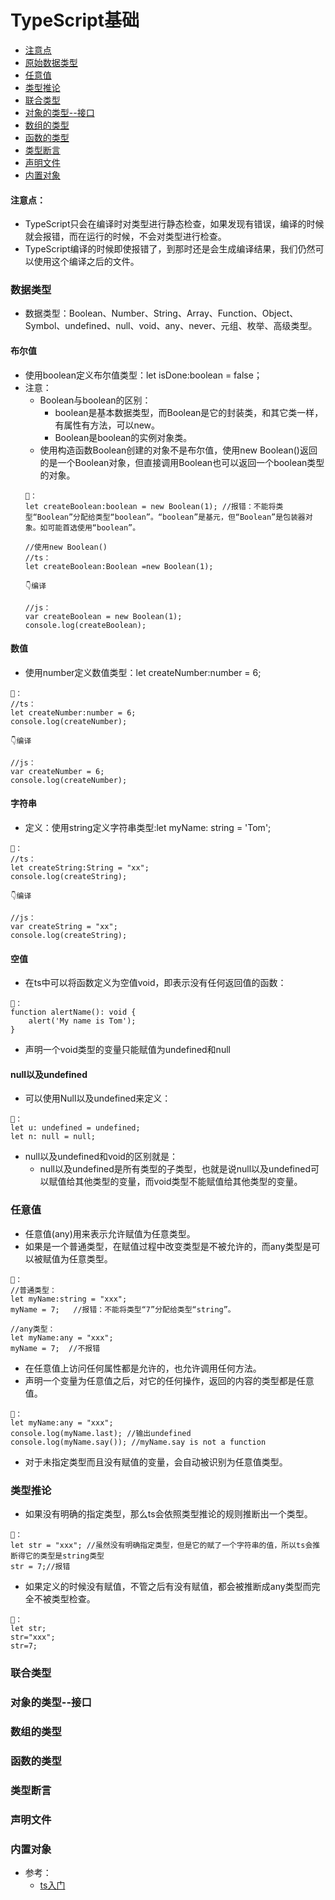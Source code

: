 # TypeScript基础
- [注意点](#注意点)
- [原始数据类型](#原始数据类型)
- [任意值](#任意值)
- [类型推论](#类型推论)
- [联合类型](#联合类型)
- [对象的类型--接口](#对象的类型--接口)
- [数组的类型](#数组的类型)
- [函数的类型](#函数的类型)
- [类型断言](#类型断言)
- [声明文件](#声明文件)
- [内置对象](#内置对象)

#### 注意点：
   - TypeScript只会在编译时对类型进行静态检查，如果发现有错误，编译的时候就会报错，而在运行的时候，不会对类型进行检查。
   - TypeScript编译的时候即使报错了，到那时还是会生成编译结果，我们仍然可以使用这个编译之后的文件。
   
### 数据类型
- 数据类型：Boolean、Number、String、Array、Function、Object、Symbol、undefined、null、void、any、never、元组、枚举、高级类型。


#### 布尔值
- 使用boolean定义布尔值类型：let isDone:boolean = false；
- 注意：
   - Boolean与boolean的区别：
      - boolean是基本数据类型，而Boolean是它的封装类，和其它类一样，有属性有方法，可以new。
      - Boolean是boolean的实例对象类。
   - 使用构造函数Boolean创建的对象不是布尔值，使用new Boolean()返回的是一个Boolean对象，但直接调用Boolean也可以返回一个boolean类型的对象。
   ```
   🌰：
   let createBoolean:boolean = new Boolean(1); //报错：不能将类型“Boolean”分配给类型“boolean”。“boolean”是基元，但“Boolean”是包装器对象。如可能首选使用“boolean”。
   
   //使用new Boolean()
   //ts：
   let createBoolean:Boolean =new Boolean(1);
   
   👇编译
   
   //js：
   var createBoolean = new Boolean(1);
   console.log(createBoolean);
   ```
#### 数值
- 使用number定义数值类型：let createNumber:number = 6;
```
🌰：
//ts：
let createNumber:number = 6;
console.log(createNumber);

👇编译

//js：
var createNumber = 6;
console.log(createNumber);
```

#### 字符串
- 定义：使用string定义字符串类型:let myName: string = 'Tom';
```
🌰：
//ts：
let createString:String = "xx";
console.log(createString);

👇编译

//js：
var createString = "xx";
console.log(createString);
```

#### 空值
- 在ts中可以将函数定义为空值void，即表示没有任何返回值的函数：
```
🌰：
function alertName(): void {
    alert('My name is Tom');
}
```
- 声明一个void类型的变量只能赋值为undefined和null

#### null以及undefined
- 可以使用Null以及undefined来定义：
```
🌰：
let u: undefined = undefined;
let n: null = null;
```
- null以及undefined和void的区别就是：
   - null以及undefined是所有类型的子类型，也就是说null以及undefined可以赋值给其他类型的变量，而void类型不能赋值给其他类型的变量。

### 任意值
- 任意值(any)用来表示允许赋值为任意类型。
- 如果是一个普通类型，在赋值过程中改变类型是不被允许的，而any类型是可以被赋值为任意类型。
```
🌰：
//普通类型：
let myName:string = "xxx";
myName = 7;   //报错：不能将类型“7”分配给类型“string”。

//any类型：
let myName:any = "xxx";
myName = 7;  //不报错
```
- 在任意值上访问任何属性都是允许的，也允许调用任何方法。
- 声明一个变量为任意值之后，对它的任何操作，返回的内容的类型都是任意值。
```
🌰：
let myName:any = "xxx";
console.log(myName.last); //输出undefined
console.log(myName.say()); //myName.say is not a function
```
- 对于未指定类型而且没有赋值的变量，会自动被识别为任意值类型。

### 类型推论
- 如果没有明确的指定类型，那么ts会依照类型推论的规则推断出一个类型。
```
🌰：
let str = "xxx"; //虽然没有明确指定类型，但是它的赋了一个字符串的值，所以ts会推断得它的类型是string类型
str = 7;//报错
```
- 如果定义的时候没有赋值，不管之后有没有赋值，都会被推断成any类型而完全不被类型检查。
```
🌰：
let str;
str="xxx";
str=7;
```

### 联合类型


### 对象的类型--接口


### 数组的类型


### 函数的类型


### 类型断言


### 声明文件


### 内置对象


- 参考：
   - [ts入门](https://ts.xcatliu.com/basics/primitive-data-types.html)
